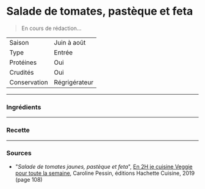 # Salade de tomates, pastèque et feta

> En cours de rédaction...

| | |
|:---|:---|
| Saison | Juin à août |
| Type | Entrée |
| Protéines | Oui |
| Crudités | Oui |
| Conservation | Régrigérateur |

---

### Ingrédients


---

### Recette


---

### Sources

* "*Salade de tomates jaunes, pastèque et feta*", [En 2H je cuisine Veggie pour toute la semaine](https://www.hachette-pratique.com/en-2h-je-cuisine-veggie-pour-toute-la-semaine-9782017059745), Caroline Pessin, éditions Hachette Cuisine, 2019 (page 108)